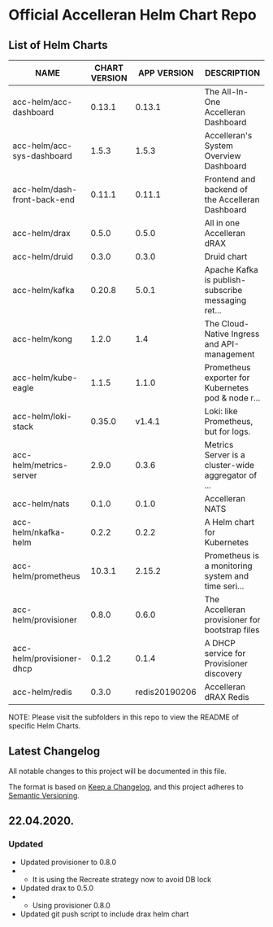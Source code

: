 # Official Accelleran Helm Chart Repo

## List of Helm Charts

|NAME   |CHART VERSION   |APP VERSION   |DESCRIPTION   |
|---|---|---|---|
|acc-helm/acc-dashboard        |0.13.1   |0.13.1          |The All-In-One Accelleran Dashboard   |
|acc-helm/acc-sys-dashboard    |1.5.3    |1.5.3           |Accelleran's System Overview Dashboard   |
|acc-helm/dash-front-back-end  |0.11.1   |0.11.1          |Frontend and backend of the Accelleran Dashboard   |
|acc-helm/drax                 |0.5.0    |0.5.0           |All in one Accelleran dRAX   |
|acc-helm/druid                |0.3.0    |0.3.0           |Druid chart   |
|acc-helm/kafka                |0.20.8   |5.0.1           |Apache Kafka is publish-subscribe messaging ret...   |
|acc-helm/kong                 |1.2.0    |1.4             |The Cloud-Native Ingress and API-management   |
|acc-helm/kube-eagle           |1.1.5    |1.1.0           |Prometheus exporter for Kubernetes pod & node r...   |
|acc-helm/loki-stack           |0.35.0   |v1.4.1       	  |Loki: like Prometheus, but for logs.
|acc-helm/metrics-server       |2.9.0    |0.3.6           |Metrics Server is a cluster-wide aggregator of ...   |
|acc-helm/nats                 |0.1.0    |0.1.0        	  |Accelleran NATS   |
|acc-helm/nkafka-helm          |0.2.2    |0.2.2           |A Helm chart for Kubernetes   |
|acc-helm/prometheus           |10.3.1   |2.15.2          |Prometheus is a monitoring system and time seri...   |
|acc-helm/provisioner          |0.8.0    |0.6.0           |The Accelleran provisioner for bootstrap files   |
|acc-helm/provisioner-dhcp     |0.1.2    |0.1.4           |A DHCP service for Provisioner discovery   |
|acc-helm/redis                |0.3.0    |redis20190206   |Accelleran dRAX Redis   |

NOTE: Please visit the subfolders in this repo to view the README of specific Helm Charts.

## Latest Changelog

All notable changes to this project will be documented in this file.

The format is based on [Keep a Changelog](https://keepachangelog.com/en/1.0.0/),
and this project adheres to [Semantic Versioning](https://semver.org/spec/v2.0.0.html).

## 22.04.2020.

### Updated

- Updated provisioner to 0.8.0
- - It is using the Recreate strategy now to avoid DB lock
- Updated drax to 0.5.0
- - Using provisioner 0.8.0
- Updated git push script to include drax helm chart

